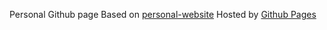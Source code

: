 Personal Github page
Based on <a href="https://github.com/github/personal-website">personal-website</a>
Hosted by <a href="https://pages.github.com/">Github Pages</a>